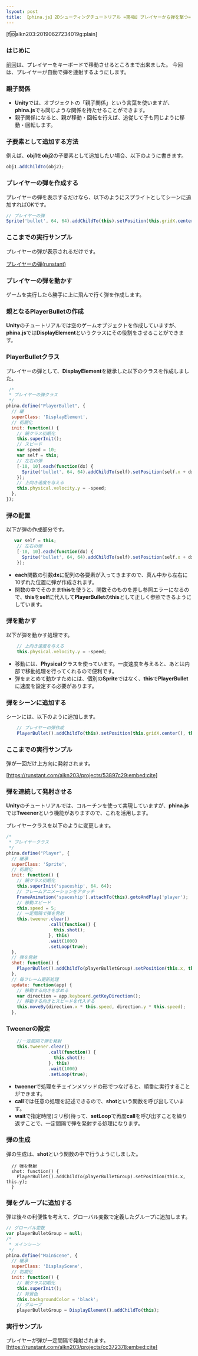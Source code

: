```yaml
---
lsyout: post
title: 【phina.js】2Dシューティングチュートリアル =第4回 プレイヤーから弾を撃つ=
---
```


[f:id:alkn203:20190627234019g:plain]

### はじめに
[前回](03-moveplayer.md)は、プレイヤーをキーボードで移動させるところまで出来ました。 今回は、プレイヤーが自動で弾を連射するようにします。

### 親子関係
- **Unity**では、オブジェクトの「親子関係」という言葉を使いますが、**phina.js**でも同じような関係を持たせることができます。
- 親子関係になると、親が移動・回転を行えば、追従して子も同じように移動・回転します。

### 子要素として追加する方法
例えば、**obj1**を**obj2**の子要素として追加したい場合、以下のように書きます。

```javascript
obj1.addChildTo(obj2);
```

### プレイヤーの弾を作成する
プレイヤーの弾を表示するだけなら、以下のようにスプライトとしてシーンに追加すればOKです。

```javascript
// プレイヤーの弾
Sprite('bullet', 64, 64).addChildTo(this).setPosition(this.gridX.center(), this.gridY.center());
```

### ここまでの実行サンプル
プレイヤーの弾が表示されるだけです。

[プレイヤーの弾(runstant)](http://runstant.com/alkn203/projects/98cae238)

### プレイヤーの弾を動かす
ゲームを実行したら勝手に上に飛んで行く弾を作成します。

### 親となるPlayerBulletの作成
**Unity**のチュートリアルでは空のゲームオブジェクトを作成していますが、**phina.js**では**DisplayElement**というクラスにその役割をさせることができます。

### PlayerBulletクラス
プレイヤーの弾として、**DisplayElement**を継承した以下のクラスを作成しました。

```javascript
 /*
 * プレイヤーの弾クラス
 */
phina.define("PlayerBullet", {
  // 継
  superClass: 'DisplayElement',
  // 初期化
  init: function() {
    // 親クラス初期化
    this.superInit();
    // スピード
    var speed = 10;
    var self = this;
    // 左右の弾
    [-10, 10].each(function(dx) {
      Sprite('bullet', 64, 64).addChildTo(self).setPosition(self.x + dx, self.y);
    });
    // 上向き速度を与える
    this.physical.velocity.y = -speed;
  },
});
```

### 弾の配置
以下が弾の作成部分です。

```javascript
   var self = this;
    // 左右の弾
    [-10, 10].each(function(dx) {
      Sprite('bullet', 64, 64).addChildTo(self).setPosition(self.x + dx, self.y);
    });
```

- **each**関数の引数**dx**に配列の各要素が入ってきますので、真ん中から左右に10ずれた位置に弾が作成されます。
- 関数の中でそのまま**this**を使うと、関数そのものを差し参照エラーになるので、**this**を**self**に代入して**PlayerBullet**の**this**として正しく参照できるようにしています。

### 弾を動かす
以下が弾を動かす処理です。

```javascript
    // 上向き速度を与える
    this.physical.velocity.y = -speed;
```

- 移動には、**Physical**クラスを使っています。一度速度を与えると、あとは内部で移動処理を行ってくれるので便利です。
- 弾をまとめて動かすためには、個別の**Sprite**ではなく、**this**で**PlayerBullet**に速度を設定する必要があります。

### 弾をシーンに追加する
シーンには、以下のように追加します。

```javascript
    // プレイヤーの弾作成
    PlayerBullet().addChildTo(this).setPosition(this.gridX.center(), this.gridY.center());
```

### ここまでの実行サンプル
弾が一回だけ上方向に発射されます。

[https://runstant.com/alkn203/projects/53897c29:embed:cite]

### 弾を連続して発射させる
**Unity**のチュートリアルでは、コルーチンを使って実現していますが、**phina.js**では**Tweener**という機能がありますので、これを活用します。

プレイヤークラスを以下のように変更します。

```javascript
/*
 * プレイヤークラス
 */
phina.define("Player", {
  // 継承
  superClass: 'Sprite',
  // 初期化
  init: function() {
    // 親クラス初期化
    this.superInit('spaceship', 64, 64);
    // フレームアニメーションをアタッチ
    FrameAnimation('spaceship').attachTo(this).gotoAndPlay('player');
    // 移動スピード
    this.speed = 5;
    // 一定間隔で弾を発射
    this.tweener.clear()
                .call(function() {
                  this.shot();
                }, this)
                .wait(1000)
                .setLoop(true); 
  },
  // 弾を発射
  shot: function() {
    PlayerBullet().addChildTo(playerBulletGroup).setPosition(this.x, this.y);
  },
  // 毎フレーム更新処理
  update: function(app) {
    // 移動する向きを求める
    var direction = app.keyboard.getKeyDirection();
    // 移動する向きとスピードを代入する
    this.moveBy(direction.x * this.speed, direction.y * this.speed);
  },
```

### Tweenerの設定

```javascript
    //一定間隔で弾を発射
    this.tweener.clear()
                .call(function() {
                  this.shot();
                }, this)
                .wait(1000)
                .setLoop(true); 
```

* **tweener**で処理をチェインメソッドの形でつなげると、順番に実行することができます。
* **call**では任意の処理を記述できるので、**shot**という関数を呼び出しています。
* **wait**で指定時間(ミリ秒)待って、**setLoop**で再度**call**を呼び出すことを繰り返すことで、一定間隔で弾を発射する処理になります。

### 弾の生成
弾の生成は、**shot**という関数の中で行うようにしました。

```javascrpt
  // 弾を発射
  shot: function() {
    PlayerBullet().addChildTo(playerBulletGroup).setPosition(this.x, this.y);
  }
```

### 弾をグループに追加する
弾は後々の利便性を考えて、グローバル変数で定義したグループに追加します。

```javascript
// グローバル変数
var playerBulletGroup = null;
/*
 * メインシーン
 */
phina.define("MainScene", {
  // 継承
  superClass: 'DisplayScene',
  // 初期化
  init: function() {
    // 親クラス初期化
    this.superInit();
    // 背景色
    this.backgroundColor = 'black';
    // グループ
    playerBulletGroup = DisplayElement().addChildTo(this);
```

### 実行サンプル
プレイヤーが弾が一定間隔で発射されます。
[https://runstant.com/alkn203/projects/cc372378:embed:cite]
